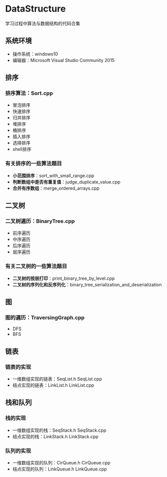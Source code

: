 # DataStructure
学习过程中算法与数据结构的代码合集

## 系统环境
  * 操作系统：windows10
  * 编辑器：Microsoft Visual Studio Community 2015 

## 排序
### 排序算法：Sort.cpp
  * 冒泡排序
  * 快速排序
  * 归并排序
  * 堆排序
  * 桶排序
  * 插入排序
  * 选择排序
  * shell排序

### 有关排序的一些算法题目
  * **小范围排序**：sort\_with\_small\_range.cpp
  * **判断数组中是否有重复值**：judge\_duplicate\_value.cpp
  * **合并有序数组**：merge\_ordered\_arrays.cpp

## 二叉树
### 二叉树遍历：BinaryTree.cpp
  * 前序遍历
  * 中序遍历
  * 后序遍历
  * 层序遍历

### 有关二叉树的一些算法题目
  * **二叉树的按层打印**：print\_binary\_tree\_by\_level.cpp
  * **二叉树的序列化和反序列化**：binary\_tree\_serialization\_and\_deserialization

## 图
### 图的遍历：TraversingGraph.cpp
  * DFS
  * BFS

## 链表
### 链表的实现
  * 一维数组实现的链表：SeqList.h SeqList.cpp
  * 结点实现的链表：LinkList.h LinkList.cpp

## 栈和队列
### 栈的实现
  * 一维数组实现的栈：SeqStack.h SeqStack.cpp
  * 结点实现的栈：LinkStack.h LinkStack.cpp

### 队列的实现
  * 一维数组实现的队列：CirQueue.h CirQueue.cpp
  * 结点实现的队列：LinkQueue.h LinkQueue.cpp